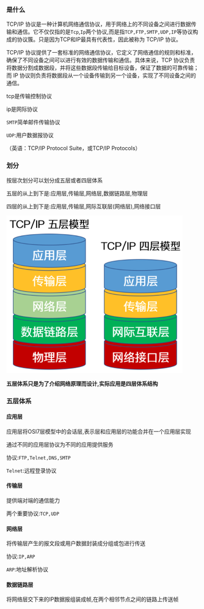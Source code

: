 ### 是什么

TCP/IP 协议是一种计算机网络通信协议，用于网络上的不同设备之间进行数据传输和通信。它不仅仅指的是`Tcp`,`Ip`两个协议,而是指`TCP,FTP,SMTP,UDP,IP`等协议构成的协议簇。只是因为TCP和IP最具有代表性，因此被称为 TCP/IP 协议。

TCP/IP 协议提供了一套标准的网络通信协议，它定义了网络通信的规则和标准，确保了不同设备之间可以进行有效的数据传输和通信。具体来说，TCP 协议负责将数据分割成数据段，并将这些数据段传输给目标设备，保证了数据的可靠传输；而 IP 协议则负责将数据段从一个设备传输到另一个设备，实现了不同设备之间的通信。



tcp是传输控制协议

ip是网际协议

`SMTP`简单邮件传输协议

`UDP`:用户数据报协议

（英语：TCP/IP Protocol Suite，或TCP/IP Protocols）

### 划分

按层次划分可以划分成五层或者四层体系

五层的从上到下是:应用层,传输层,网络层,数据链路层,物理层

四层的从上到下是:应用层,传输层,网际互联层(网络层),网络接口层

![img](../image/5bb93610-b647-11eb-85f6-6fac77c0c9b3.png)

**五层体系只是为了介绍网络原理而设计,实际应用是四层体系结构**

### 五层体系

#### 应用层

应用层将OSI7层模型中的会话层,表示层和应用层的功能合并在一个应用层实现

通过不同的应用层协议为不同的应用提供服务

协议:`FTP,Telnet,DNS,SMTP`

`Telnet`:远程登录协议

#### 传输层

提供端对端的通信能力

两个重要协议:`TCP,UDP`

#### 网络层

将传输层产生的报文段或用户数据封装成分组或包进行传送

协议:`IP,ARP`

`ARP`:地址解析协议

#### 数据链路层

将网络层交下来的IP数据报组装成帧,在两个相邻节点之间的链路上传送帧

